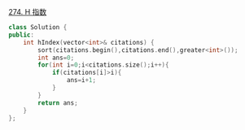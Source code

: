[274. H 指数](https://leetcode.cn/problems/h-index/description/)
```cpp
class Solution {
public:
    int hIndex(vector<int>& citations) {
        sort(citations.begin(),citations.end(),greater<int>());
        int ans=0;
        for(int i=0;i<citations.size();i++){
            if(citations[i]>i){
                ans=i+1;
            }
        }
        return ans;
    }
};
```